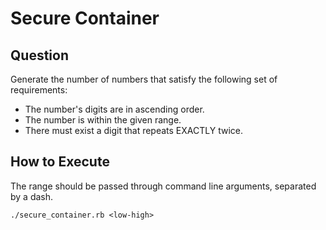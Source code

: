 # Secure Container

## Question
Generate the number of numbers that satisfy the following set of requirements:
- The number's digits are in ascending order.
- The number is within the given range.
- There must exist a digit that repeats EXACTLY twice.

## How to Execute

The range should be passed through command line arguments, separated by a dash.

```./secure_container.rb <low-high>```